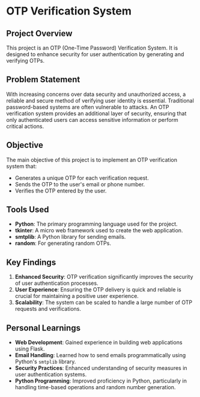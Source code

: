 # OTP Verification System

## Project Overview
This project is an OTP (One-Time Password) Verification System. It is designed to enhance security for user authentication by generating and verifying OTPs.

## Problem Statement
With increasing concerns over data security and unauthorized access, a reliable and secure method of verifying user identity is essential. Traditional password-based systems are often vulnerable to attacks. An OTP verification system provides an additional layer of security, ensuring that only authenticated users can access sensitive information or perform critical actions.

## Objective
The main objective of this project is to implement an OTP verification system that:
- Generates a unique OTP for each verification request.
- Sends the OTP to the user's email or phone number.
- Verifies the OTP entered by the user.

## Tools Used
- **Python**: The primary programming language used for the project.
- **tkinter**: A micro web framework used to create the web application.
- **smtplib**: A Python library for sending emails.
- **random**: For generating random OTPs.

## Key Findings
1. **Enhanced Security**: OTP verification significantly improves the security of user authentication processes.
2. **User Experience**: Ensuring the OTP delivery is quick and reliable is crucial for maintaining a positive user experience.
3. **Scalability**: The system can be scaled to handle a large number of OTP requests and verifications.

## Personal Learnings
- **Web Development**: Gained experience in building web applications using Flask.
- **Email Handling**: Learned how to send emails programmatically using Python's `smtplib` library.
- **Security Practices**: Enhanced understanding of security measures in user authentication systems.
- **Python Programming**: Improved proficiency in Python, particularly in handling time-based operations and random number generation.
